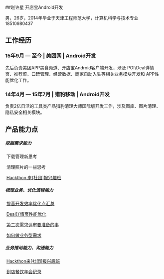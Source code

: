 ##赵许星  开店宝Android开发

男，26岁，2014年毕业于天津工程师范大学，计算机科学与技术专业
18510980437



## 工作经历

### 15年9月 — 至今 | 美团网  | Android开发

先后负责美团APP美食频道、开店宝Android客户端开发，涉及 POI\Deal详情页、推荐菜、口碑管理、经营数据、商家自助入驻等相关业务模块开发和 APP性能优化工作。

### 14年4月 — 15年7月 | 猎豹移动 | Android开发

负责2亿日活的工具类产品猎豹清理大师国际版开发工作，涉及图库、图片清理、隐私安全相关模块。



## 产品能力点


##### 挖掘需求能力

​	下载管理新思考

​	清理照片的一些思考			

​	[Hackthon 来[社团]报兴趣班](http://wiki.sankuai.com/pages/viewpage.action?pageId=373253922)

##### 梳理业务、优化流程能力

​	[提高开发效率优化点汇总](http://wiki.sankuai.com/pages/viewpage.action?pageId=638093699)

​	[Deal详情页性能优化](http://wiki.sankuai.com/pages/viewpage.action?pageId=440276575)

​	[第二次需求评审要准备的事](http://wiki.sankuai.com/pages/viewpage.action?pageId=374047079)

​	[如何做业务型需求]( http://wiki.sankuai.com/pages/viewpage.action?pageId=538063971)

##### 业务推动能力、沟通能力

​	[Hackthon来[社团]报兴趣班](http://wiki.sankuai.com/pages/viewpage.action?pageId=373253922)

​	[到店餐饮年会记录](http://wiki.sankuai.com/pages/viewpage.action?pageId=430959590)